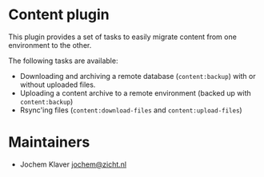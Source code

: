 # Content plugin

This plugin provides a set of tasks to easily migrate content from one
environment to the other.

The following tasks are available:

* Downloading and archiving a remote database (`content:backup`) with or
  without uploaded files.
* Uploading a content archive to a remote environment (backed up with
  `content:backup`)
* Rsync'ing files (`content:download-files` and `content:upload-files`)

# Maintainers
* Jochem Klaver <jochem@zicht.nl>
